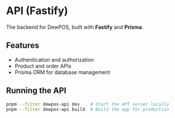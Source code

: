 # API (Fastify)

The backend for DewPOS, built with **Fastify** and **Prisma**.

## Features

- Authentication and authorization
- Product and order APIs
- Prisma ORM for database management

## Running the API

```bash
pnpm --filter dewpos-api dev    # Start the API server locally
pnpm --filter dewpos-api build  # Build the app for production
```